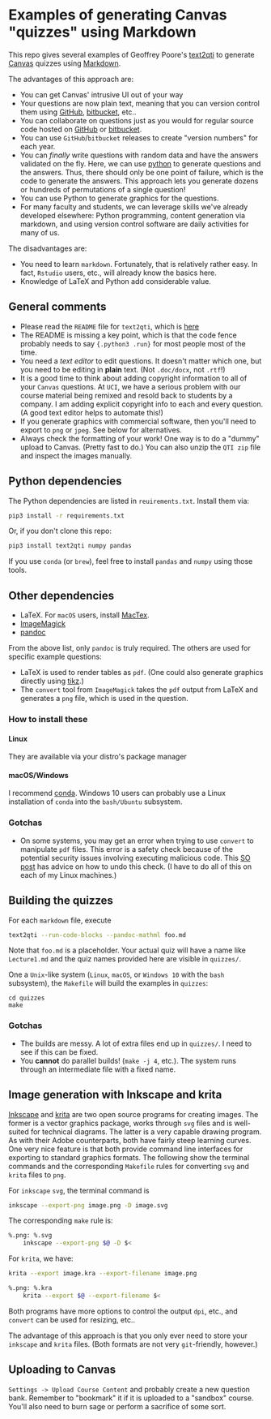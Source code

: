 # Examples of generating Canvas "quizzes" using Markdown

This repo gives several examples of Geoffrey Poore's [text2qti](https://github.com/gpoore/text2qti) to generate [Canvas](https://www.instructure.com/canvas/) quizzes using [Markdown](https://en.wikipedia.org/wiki/Markdown).

The advantages of this approach are:

* You can get Canvas' intrusive UI out of your way
* Your questions are now plain text, meaning that you can version control them
  using [GitHub](https://github.com), [bitbucket](https://bitbucket.org), etc..
* You can collaborate on questions just as you would for regular source code
  hosted on [GitHub](https://github.com) or [bitbucket](https://bitbucket.org).
* You can use `GitHub`/`bitbucket` releases to create "version numbers"
  for each year.
* You can *finally* write questions with random data and have the
  answers validated on the fly.  Here, we
  can use [python](https://python.org) to generate questions and
  the answers.  Thus, there should only be one point of failure,
  which is the code to generate the answers.
  This approach lets you generate dozens or hundreds of permutations
  of a single question!
* You can use Python to generate graphics for the questions.
* For many faculty and students, we can leverage skills we've already developed
  elsewhere: Python programming, content generation via markdown, and using version
  control software are daily activities for many of us.

The disadvantages are:

* You need to learn `markdown`.  Fortunately, that is relatively rather easy.
  In fact, `Rstudio` users, etc., will already know the basics here.
* Knowledge of LaTeX and Python add considerable value.

## General comments

* Please read the `README` file for `text2qti`, which is [here](https://github.com/gpoore/text2qti) 
* The README is missing a key point, which is that the  code
  fence probably needs to say `{.python3 .run}` for most people
  most of the time.
* You need a *text editor* to edit questions.  It doesn't matter which one,
  but you need to be editing in **plain** text. (Not `.doc/docx`, not `.rtf`!)
* It is a good time to think about adding copyright information to all
  of your `Canvas` questions.  At `UCI`, we have a serious problem with
  our course material being remixed and resold back to students by
  a company.  I am adding explicit copyright info to each and every
  question. (A good text editor helps to automate this!)
* If you generate graphics with commercial software, then you'll need
  to export to `png` or `jpeg`.  See below for alternatives.
* Always check the formatting of your work!  One way is to do 
  a "dummy" upload to Canvas. (Pretty fast to do.)  You
  can also unzip the `QTI zip` file and inspect the images
  manually.

## Python dependencies

The Python dependencies are listed in `reuirements.txt`.  Install them via:

```sh
pip3 install -r requirements.txt
```

Or, if you don't clone this repo:

```sh
pip3 install text2qti numpy pandas
```

If you use `conda` (or `brew`), feel free to install `pandas` and `numpy`
using those tools.

## Other dependencies

* LaTeX.  For `macOS` users, install [MacTex](https://tug.org/mactex/).
* [ImageMagick](https://imagemagick.org/index.php)
* [pandoc](https://pandoc.org)

From the above list, only `pandoc` is truly required.  The others are used for
specific example questions:

* LaTeX is used to render tables as `pdf`. (One could also generate graphics
  directly using [tikz](https://texample.net/tikz/).)
* The `convert` tool from `ImageMagick` takes the `pdf` output from LaTeX
  and generates a `png` file, which is used in the question.
  
### How to install these

#### Linux

They are available via your distro's package manager

#### macOS/Windows

I recommend [conda](https://docs.conda.io/en/latest/).  Windows 10 users
can probably use a Linux installation of `conda` into the
`bash/Ubuntu` subsystem.

### Gotchas

* On some systems, you may get an error when trying to use `convert`
  to manipulate `pdf` files.  This error is a safety check because
  of the potential security issues involving executing malicious code.
  This [SO post](https://stackoverflow.com/questions/52998331/imagemagick-security-policy-pdf-blocking-conversion) has advice on how to undo this check.
  (I have to do all of this on each of my Linux machines.)

## Building the quizzes

For each `markdown` file, execute

```sh
text2qti --run-code-blocks --pandoc-mathml foo.md
```

Note that `foo.md` is a placeholder.  Your actual quiz will have a name
like `Lecture1.md` and the quiz names provided here are visible in `quizzes/`.

One a `Unix`-like system (`Linux`, `macOS`, or `Windows 10` with the `bash`
subsystem), the `Makefile` will build the examples in `quizzes`:

```
cd quizzes
make
```

### Gotchas

* The builds are messy.  A lot of extra files end up in `quizzes/`.  I need
  to see if this can be fixed.
* You **cannot** do parallel builds! (`make -j 4`, etc.).  The system
  runs through an intermediate file with a fixed name.

## Image generation with Inkscape and krita

[Inkscape](https://inkscape.org) and [krita](https://krita.org) are two
open source programs for creating images.  The former is a vector
graphics package, works through `svg`
files and is well-suited for technical diagrams.  The latter is a very
capable drawing program.  As with their Adobe counterparts, both have
fairly steep learning curves.  One very nice feature is that both 
provide command line interfaces for exporting to standard graphics
formats.  The following show the terminal commands and the corresponding
`Makefile` rules for converting `svg` and `krita` files to `png`.

For `inkscape` `svg`, the terminal command is

```sh
inkscape --export-png image.png -D image.svg
```

The corresponding `make` rule is:

```sh
%.png: %.svg
    inkscape --export-png $@ -D $<
```

For `krita`, we have:

```sh
krita --export image.kra --export-filename image.png
```

```sh
%.png: %.kra
    krita --export $@ --export-filename $<
```

Both programs have more options to control the output `dpi`, etc.,
and `convert` can be used for resizing, etc..

The advantage of this approach is that you only ever need to store your
`inkscape` and `krita` files. (Both formats are not very `git`-friendly, however.)

## Uploading to Canvas

`Settings -> Upload Course Content` and probably create a new question bank.
Remember to "bookmark" it if it is uploaded to a "sandbox" course.
You'll also need to burn sage or perform a sacrifice of some sort.
